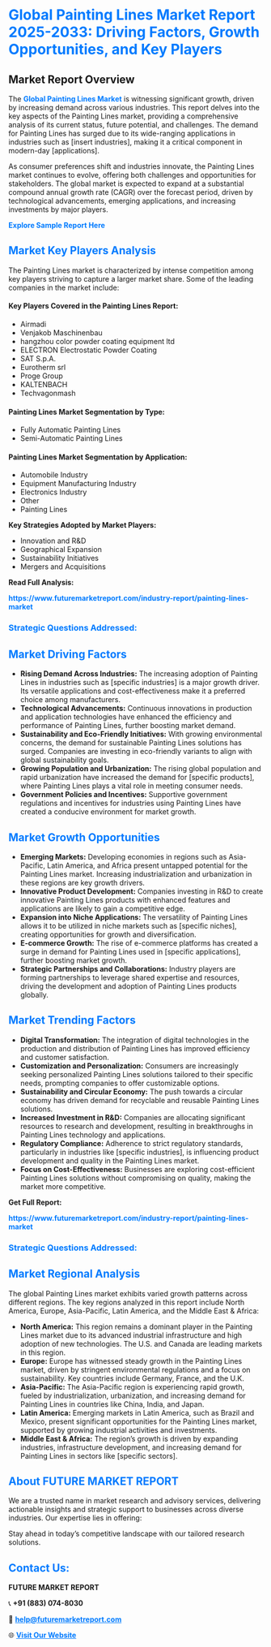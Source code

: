 <h1 style="color: #007BFF;">Global Painting Lines Market Report 2025-2033: Driving Factors, Growth Opportunities, and Key Players</h1>

<section id="overview">
<h2>Market Report Overview</h2>
<p>The <a href="https://www.futuremarketreport.com/industry-report/painting-lines-market" style="color: #007BFF; text-decoration: none;"><strong>Global Painting Lines Market</strong></a> is witnessing significant growth, driven by increasing demand across various industries. This report delves into the key aspects of the Painting Lines market, providing a comprehensive analysis of its current status, future potential, and challenges. The demand for Painting Lines has surged due to its wide-ranging applications in industries such as [insert industries], making it a critical component in modern-day [applications].</p>
<p>As consumer preferences shift and industries innovate, the Painting Lines market continues to evolve, offering both challenges and opportunities for stakeholders. The global market is expected to expand at a substantial compound annual growth rate (CAGR) over the forecast period, driven by technological advancements, emerging applications, and increasing investments by major players.</p>
</section>

<section id="overview">
<p><a href="https://www.futuremarketreport.com/request-sample/reportId=124772" style="color: #007BFF; text-decoration: none;"><strong>Explore Sample Report Here</strong></a></p>
</section>

<section id="key-players">
<h2 style="color: #007BFF;">Market Key Players Analysis</h2>
<p>The Painting Lines market is characterized by intense competition among key players striving to capture a larger market share. Some of the leading companies in the market include:</p>
<h4>Key Players Covered in the Painting Lines Report:</h4>
<ul><li>Airmadi</li><li>Venjakob Maschinenbau</li><li>hangzhou color powder coating equipment ltd</li><li>ELECTRON Electrostatic Powder Coating</li><li>SAT S.p.A.</li><li>Eurotherm srl</li><li>Proge Group</li><li>KALTENBACH</li><li>Techvagonmash</li></ul>
<h4>Painting Lines Market Segmentation by Type:</h4>
<ul><li>Fully Automatic Painting Lines</li><li>Semi-Automatic Painting Lines</li></ul>

<h4>Painting Lines Market Segmentation by Application:</h4>
<ul><li>Automobile Industry</li><li>Equipment Manufacturing Industry</li><li>Electronics Industry</li><li>Other</li><li>Painting Lines</li></ul>
<p><strong>Key Strategies Adopted by Market Players:</strong></p>
<ul>
<li>Innovation and R&D</li>
<li>Geographical Expansion</li>
<li>Sustainability Initiatives</li>
<li>Mergers and Acquisitions</li>
</ul>
</section>

<section>
<p><strong>Read Full Analysis: </strong></p><a href="https://www.futuremarketreport.com/industry-report/painting-lines-market" style="color: #007BFF; text-decoration: none;"><strong>https://www.futuremarketreport.com/industry-report/painting-lines-market</strong></a>
<h3 style="color: #007BFF;">Strategic Questions Addressed:</h3>
</section>

<section id="driving-factors">
<h2 style="color: #007BFF;">Market Driving Factors</h2>
<ul>
<li><strong>Rising Demand Across Industries:</strong> The increasing adoption of Painting Lines in industries such as [specific industries] is a major growth driver. Its versatile applications and cost-effectiveness make it a preferred choice among manufacturers.</li>
<li><strong>Technological Advancements:</strong> Continuous innovations in production and application technologies have enhanced the efficiency and performance of Painting Lines, further boosting market demand.</li>
<li><strong>Sustainability and Eco-Friendly Initiatives:</strong> With growing environmental concerns, the demand for sustainable Painting Lines solutions has surged. Companies are investing in eco-friendly variants to align with global sustainability goals.</li>
<li><strong>Growing Population and Urbanization:</strong> The rising global population and rapid urbanization have increased the demand for [specific products], where Painting Lines plays a vital role in meeting consumer needs.</li>
<li><strong>Government Policies and Incentives:</strong> Supportive government regulations and incentives for industries using Painting Lines have created a conducive environment for market growth.</li>
</ul>
</section>

<section id="growth-opportunities">
<h2 style="color: #007BFF;">Market Growth Opportunities</h2>
<ul>
<li><strong>Emerging Markets:</strong> Developing economies in regions such as Asia-Pacific, Latin America, and Africa present untapped potential for the Painting Lines market. Increasing industrialization and urbanization in these regions are key growth drivers.</li>
<li><strong>Innovative Product Development:</strong> Companies investing in R&D to create innovative Painting Lines products with enhanced features and applications are likely to gain a competitive edge.</li>
<li><strong>Expansion into Niche Applications:</strong> The versatility of Painting Lines allows it to be utilized in niche markets such as [specific niches], creating opportunities for growth and diversification.</li>
<li><strong>E-commerce Growth:</strong> The rise of e-commerce platforms has created a surge in demand for Painting Lines used in [specific applications], further boosting market growth.</li>
<li><strong>Strategic Partnerships and Collaborations:</strong> Industry players are forming partnerships to leverage shared expertise and resources, driving the development and adoption of Painting Lines products globally.</li>
</ul>
</section>

<section id="trending-factors">
<h2 style="color: #007BFF;">Market Trending Factors</h2>
<ul>
<li><strong>Digital Transformation:</strong> The integration of digital technologies in the production and distribution of Painting Lines has improved efficiency and customer satisfaction.</li>
<li><strong>Customization and Personalization:</strong> Consumers are increasingly seeking personalized Painting Lines solutions tailored to their specific needs, prompting companies to offer customizable options.</li>
<li><strong>Sustainability and Circular Economy:</strong> The push towards a circular economy has driven demand for recyclable and reusable Painting Lines solutions.</li>
<li><strong>Increased Investment in R&D:</strong> Companies are allocating significant resources to research and development, resulting in breakthroughs in Painting Lines technology and applications.</li>
<li><strong>Regulatory Compliance:</strong> Adherence to strict regulatory standards, particularly in industries like [specific industries], is influencing product development and quality in the Painting Lines market.</li>
<li><strong>Focus on Cost-Effectiveness:</strong> Businesses are exploring cost-efficient Painting Lines solutions without compromising on quality, making the market more competitive.</li>
</ul>
</section>

<section>
<p><strong>Get Full Report: </strong></p><a href="https://www.futuremarketreport.com/industry-report/painting-lines-market" style="color: #007BFF; text-decoration: none;"><strong>https://www.futuremarketreport.com/industry-report/painting-lines-market</strong></a>
<h3 style="color: #007BFF;">Strategic Questions Addressed:</h3>
</section>


<section id="regional-analysis">
<h2 style="color: #007BFF;">Market Regional Analysis</h2>
<p>The global Painting Lines market exhibits varied growth patterns across different regions. The key regions analyzed in this report include North America, Europe, Asia-Pacific, Latin America, and the Middle East & Africa:</p>
<ul>
<li><strong>North America:</strong> This region remains a dominant player in the Painting Lines market due to its advanced industrial infrastructure and high adoption of new technologies. The U.S. and Canada are leading markets in this region.</li>
<li><strong>Europe:</strong> Europe has witnessed steady growth in the Painting Lines market, driven by stringent environmental regulations and a focus on sustainability. Key countries include Germany, France, and the U.K.</li>
<li><strong>Asia-Pacific:</strong> The Asia-Pacific region is experiencing rapid growth, fueled by industrialization, urbanization, and increasing demand for Painting Lines in countries like China, India, and Japan.</li>
<li><strong>Latin America:</strong> Emerging markets in Latin America, such as Brazil and Mexico, present significant opportunities for the Painting Lines market, supported by growing industrial activities and investments.</li>
<li><strong>Middle East & Africa:</strong> The region’s growth is driven by expanding industries, infrastructure development, and increasing demand for Painting Lines in sectors like [specific sectors].</li>
</ul>
</section>

<footer>
<h2 style="color: #007BFF;">About FUTURE MARKET REPORT</h2>
<p>We are a trusted name in market research and advisory services, delivering actionable insights and strategic support to businesses across diverse industries. Our expertise lies in offering:</p>

<p>Stay ahead in today’s competitive landscape with our tailored research solutions.</p>

<h2 style="color: #007BFF;">Contact Us:</h2>
<p><strong>FUTURE MARKET REPORT</strong></p>
<p>📞 <strong>+91 (883) 074-8030</strong></p>
<p>📧 <strong><a href="mailto:help@futuremarketreport.com" style="color: #007BFF;">help@futuremarketreport.com</a></strong></p>
<p>🌐 <strong><a href="https://www.futuremarketreport.com/" style="color: #007BFF;">Visit Our Website</a></strong></p>
</footer>